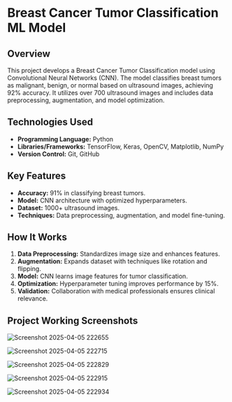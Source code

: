 # Breast Cancer Tumor Classification ML Model
## Overview

This project develops a Breast Cancer Tumor Classification model using Convolutional Neural Networks (CNN). The model classifies breast tumors as malignant, benign, or normal based on ultrasound images, achieving 92% accuracy. It utilizes over 700 ultrasound images and includes data preprocessing, augmentation, and model optimization.

## Technologies Used 
 
- **Programming Language:** Python
- **Libraries/Frameworks:** TensorFlow, Keras, OpenCV, Matplotlib, NumPy
- **Version Control:** Git, GitHub

## Key Features

- **Accuracy:** 91% in classifying breast tumors.
- **Model:** CNN architecture with optimized hyperparameters.
- **Dataset:** 1000+ ultrasound images.
- **Techniques:** Data preprocessing, augmentation, and model fine-tuning.

## How It Works

1. **Data Preprocessing:** Standardizes image size and enhances features.
2. **Augmentation:** Expands dataset with techniques like rotation and flipping.
3. **Model:** CNN learns image features for tumor classification.
4. **Optimization:** Hyperparameter tuning improves performance by 15%.
5. **Validation:** Collaboration with medical professionals ensures clinical relevance.

## Project Working Screenshots

![Screenshot 2025-04-05 222655](https://github.com/user-attachments/assets/0eed4b92-cafd-466b-b516-4744c6007a66)

![Screenshot 2025-04-05 222715](https://github.com/user-attachments/assets/f3148ed2-f3db-47d9-b9f2-d679f64423b9)

![Screenshot 2025-04-05 222829](https://github.com/user-attachments/assets/d5027ddf-cdc5-4284-a97c-bd78e258fe9a)

![Screenshot 2025-04-05 222915](https://github.com/user-attachments/assets/1c2c5aca-d8d5-484a-a21b-e64b3873a082)

![Screenshot 2025-04-05 222934](https://github.com/user-attachments/assets/924a5183-a6cf-45b7-b74f-de46fefed53f)


